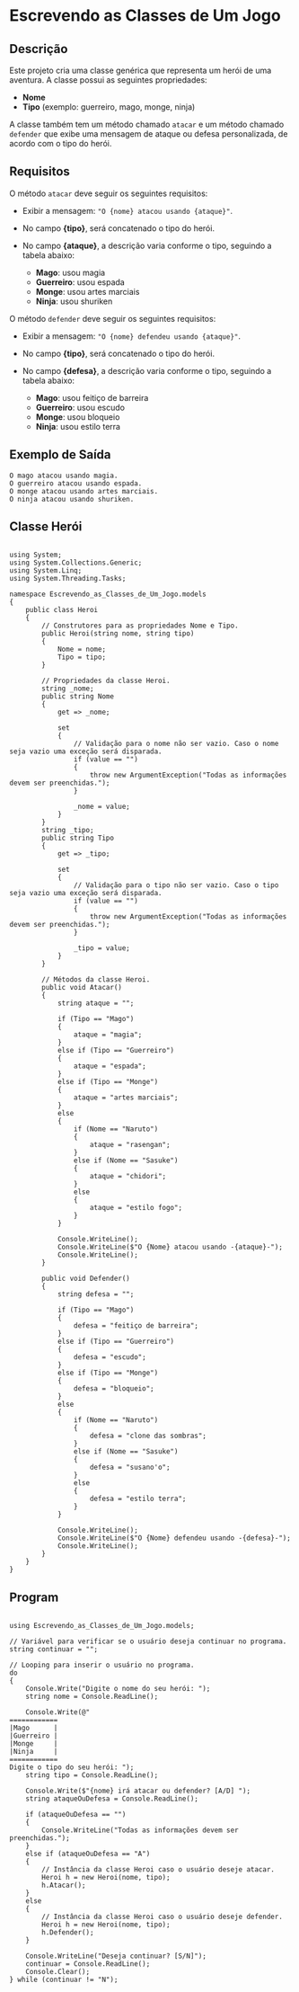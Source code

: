 # Escrevendo as Classes de Um Jogo
 
## Descrição

Este projeto cria uma classe genérica que representa um herói de uma aventura. A classe possui as seguintes propriedades:

- **Nome**
- **Tipo** (exemplo: guerreiro, mago, monge, ninja)

A classe também tem um método chamado `atacar` e um método chamado `defender` que exibe uma mensagem de ataque ou defesa personalizada, de acordo com o tipo do herói.

## Requisitos

O método `atacar` deve seguir os seguintes requisitos:

- Exibir a mensagem: `"O {nome} atacou usando {ataque}"`.
- No campo **{tipo}**, será concatenado o tipo do herói.
- No campo **{ataque}**, a descrição varia conforme o tipo, seguindo a tabela abaixo:

  - **Mago**: usou magia
  - **Guerreiro**: usou espada
  - **Monge**: usou artes marciais
  - **Ninja**: usou shuriken

O método `defender` deve seguir os seguintes requisitos:

- Exibir a mensagem: `"O {nome} defendeu usando {ataque}"`.
- No campo **{tipo}**, será concatenado o tipo do herói.
- No campo **{defesa}**, a descrição varia conforme o tipo, seguindo a tabela abaixo:

  - **Mago**: usou feitiço de barreira
  - **Guerreiro**: usou escudo
  - **Monge**: usou bloqueio
  - **Ninja**: usou estilo terra

## Exemplo de Saída

```plaintext
O mago atacou usando magia.
O guerreiro atacou usando espada.
O monge atacou usando artes marciais.
O ninja atacou usando shuriken.

```
## Classe Herói
```

using System;
using System.Collections.Generic;
using System.Linq;
using System.Threading.Tasks;

namespace Escrevendo_as_Classes_de_Um_Jogo.models
{
    public class Heroi
    {
        // Construtores para as propriedades Nome e Tipo.
        public Heroi(string nome, string tipo)
        {
            Nome = nome;
            Tipo = tipo;
        }

        // Propriedades da classe Heroi.
        string _nome;
        public string Nome 
        {
            get => _nome;
            
            set
            {
                // Validação para o nome não ser vazio. Caso o nome seja vazio uma exceção será disparada.
                if (value == "")
                {
                    throw new ArgumentException("Todas as informações devem ser preenchidas.");
                }

                _nome = value;
            }
        }
        string _tipo;
        public string Tipo 
        {
            get => _tipo;
            
            set
            {
                // Validação para o tipo não ser vazio. Caso o tipo seja vazio uma exceção será disparada.
                if (value == "")
                {
                    throw new ArgumentException("Todas as informações devem ser preenchidas.");
                }

                _tipo = value;
            }
        }

        // Métodos da classe Heroi.
        public void Atacar()
        {
            string ataque = "";

            if (Tipo == "Mago")
            {
                ataque = "magia";
            }
            else if (Tipo == "Guerreiro")
            {
                ataque = "espada";
            }
            else if (Tipo == "Monge")
            {
                ataque = "artes marciais";
            }
            else
            {
                if (Nome == "Naruto")
                {
                    ataque = "rasengan";
                }
                else if (Nome == "Sasuke")
                {
                    ataque = "chidori";
                }
                else
                {
                    ataque = "estilo fogo";
                }
            }

            Console.WriteLine();
            Console.WriteLine($"O {Nome} atacou usando -{ataque}-");
            Console.WriteLine();
        }

        public void Defender()
        {
            string defesa = "";

            if (Tipo == "Mago")
            {
                defesa = "feitiço de barreira";
            }
            else if (Tipo == "Guerreiro")
            {
                defesa = "escudo";
            }
            else if (Tipo == "Monge")
            {
                defesa = "bloqueio";
            }
            else
            {
                if (Nome == "Naruto")
                {
                    defesa = "clone das sombras";
                }
                else if (Nome == "Sasuke")
                {
                    defesa = "susano'o";
                }
                else
                {
                    defesa = "estilo terra";
                }
            }

            Console.WriteLine();
            Console.WriteLine($"O {Nome} defendeu usando -{defesa}-");
            Console.WriteLine();
        }
    }
}

```
## Program
```

using Escrevendo_as_Classes_de_Um_Jogo.models;

// Variável para verificar se o usuário deseja continuar no programa.
string continuar = "";

// Looping para inserir o usuário no programa.
do
{
    Console.Write("Digite o nome do seu herói: ");
    string nome = Console.ReadLine();

    Console.Write(@"
============
|Mago      |
|Guerreiro |
|Monge     | 
|Ninja     |
============
Digite o tipo do seu herói: ");
    string tipo = Console.ReadLine();
 
    Console.Write($"{nome} irá atacar ou defender? [A/D] ");
    string ataqueOuDefesa = Console.ReadLine();

    if (ataqueOuDefesa == "")
    {
        Console.WriteLine("Todas as informações devem ser preenchidas.");
    }
    else if (ataqueOuDefesa == "A")
    {
        // Instância da classe Heroi caso o usuário deseje atacar.
        Heroi h = new Heroi(nome, tipo);
        h.Atacar();
    }
    else
    {
        // Instância da classe Heroi caso o usuário deseje defender.
        Heroi h = new Heroi(nome, tipo);
        h.Defender();
    }

    Console.WriteLine("Deseja continuar? [S/N]");
    continuar = Console.ReadLine();
    Console.Clear();
} while (continuar != "N");
